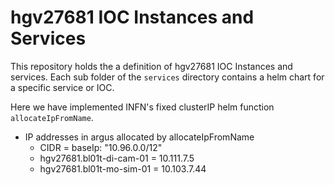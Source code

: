 # hgv27681 IOC Instances and Services

This repository holds the a definition of hgv27681 IOC Instances and services. Each sub folder of the `services` directory contains a helm chart for a specific service or IOC.

Here we have implemented INFN's fixed clusterIP helm function `allocateIpFromName`.

- IP addresses in argus allocated by allocateIpFromName
  - CIDR = baseIp: "10.96.0.0/12"
  - hgv27681.bl01t-di-cam-01 = 10.111.7.5
  - hgv27681.bl01t-mo-sim-01 = 10.103.7.44
